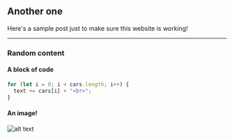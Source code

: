 ## Another one

Here's a sample post just to make sure this website is working!

---

### Random content

#### A block of code

```javascript
for (let i = 0; i < cars.length; i++) {
  text += cars[i] + "<br>";
}
```

#### An image!

![alt text](../../../images/animage2.avif)
